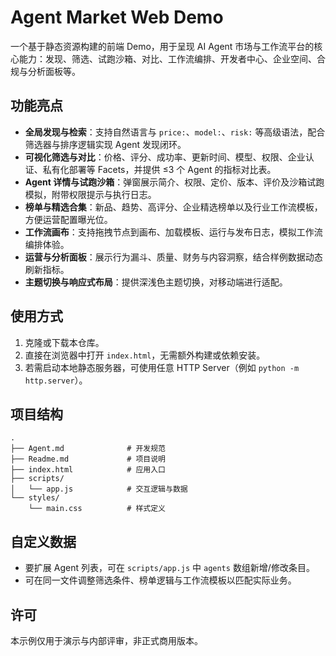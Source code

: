 # Agent Market Web Demo

一个基于静态资源构建的前端 Demo，用于呈现 AI Agent 市场与工作流平台的核心能力：发现、筛选、试跑沙箱、对比、工作流编排、开发者中心、企业空间、合规与分析面板等。

## 功能亮点

- **全局发现与检索**：支持自然语言与 `price:`、`model:`、`risk:` 等高级语法，配合筛选器与排序逻辑实现 Agent 发现闭环。
- **可视化筛选与对比**：价格、评分、成功率、更新时间、模型、权限、企业认证、私有化部署等 Facets，并提供 ≤3 个 Agent 的指标对比表。
- **Agent 详情与试跑沙箱**：弹窗展示简介、权限、定价、版本、评价及沙箱试跑模拟，附带权限提示与执行日志。
- **榜单与精选合集**：新品、趋势、高评分、企业精选榜单以及行业工作流模板，方便运营配置曝光位。
- **工作流画布**：支持拖拽节点到画布、加载模板、运行与发布日志，模拟工作流编排体验。
- **运营与分析面板**：展示行为漏斗、质量、财务与内容洞察，结合样例数据动态刷新指标。
- **主题切换与响应式布局**：提供深浅色主题切换，对移动端进行适配。

## 使用方式

1. 克隆或下载本仓库。
2. 直接在浏览器中打开 `index.html`，无需额外构建或依赖安装。
3. 若需启动本地静态服务器，可使用任意 HTTP Server（例如 `python -m http.server`）。

## 项目结构

```
.
├── Agent.md              # 开发规范
├── Readme.md             # 项目说明
├── index.html            # 应用入口
├── scripts/
│   └── app.js            # 交互逻辑与数据
└── styles/
    └── main.css          # 样式定义
```

## 自定义数据

- 要扩展 Agent 列表，可在 `scripts/app.js` 中 `agents` 数组新增/修改条目。
- 可在同一文件调整筛选条件、榜单逻辑与工作流模板以匹配实际业务。

## 许可

本示例仅用于演示与内部评审，非正式商用版本。
